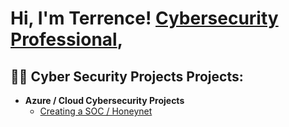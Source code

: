 <h1>Hi, I'm Terrence!
  <a href="https://www.www.linkedin.com/in/terrence-parks5/">Cybersecurity Professional</a>,

<h2>👨‍💻 Cyber Security Projects Projects:</h2>

- <b>Azure / Cloud Cybersecurity Projects </b>
  - [Creating a SOC / Honeynet](https://github.com/Tpark7600/Azure-SOC)
